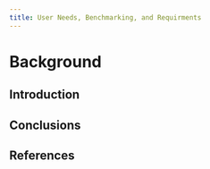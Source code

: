 ```yaml
---
title: User Needs, Benchmarking, and Requirments
---
```


# Background

## Introduction

## Conclusions

## References

